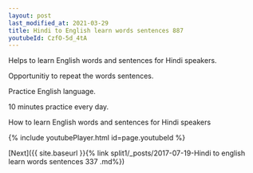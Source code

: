 ```yaml
---
layout: post
last_modified_at: 2021-03-29
title: Hindi to English learn words sentences 887 
youtubeId: CzfO-5d_4tA
---
```

 
 
Helps to learn English words and sentences for Hindi speakers.

Opportunitiy to repeat the words sentences. 

Practice English language. 
 
10 minutes practice every day. 
 
How to learn English words and sentences for Hindi speakers 
 
{% include youtubePlayer.html id=page.youtubeId %}
 
 
[Next]({{ site.baseurl }}{% link  split1/_posts/2017-07-19-Hindi to english learn words sentences 337 .md%})
 

